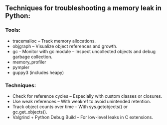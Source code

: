## Techniques for troubleshooting a memory leak in Python:

### Tools:

- tracemalloc – Track memory allocations.
- objgraph – Visualize object references and growth.
- gc - Monitor with gc module – Inspect uncollected objects and debug garbage collection.
- memory_profiler
- pympler
- guppy3 (includes heapy)

### Techniques:

- Check for reference cycles – Especially with custom classes or closures.
- Use weak references – With weakref to avoid unintended retention.
- Track object counts over time – With sys.getobjects() or gc.get_objects().
- Valgrind + Python Debug Build – For low-level leaks in C extensions.

